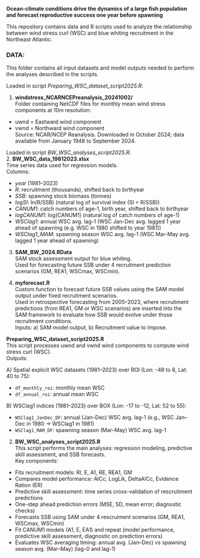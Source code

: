 **Ocean-climate conditions drive the dynamics of a large fish population and forecast reproductive success one year before spawning**

This repository contains data and R scripts used to analyze the relationship between wind stress curl (WSC) and blue whiting recruitment in the Northeast Atlantic.

### DATA:
This folder contains all input datasets and model outputs needed to perform the analyses described in the scripts. 

Loaded in script _Preparing_WSC_dataset_script2025.R_:  
1. **windstress_NCARNCEPreanalysis_20241002/**  
Folder containing NetCDF files for monthly mean wind stress components at 10m resolution:
- uwnd = Eastward wind component
- vwnd = Northward wind component  
Source: NCAR/NCEP Reanalysis. Downloaded in October 2024; data available from January 1948 to September 2024.    


Loaded in script _BW_WSC_analyses_script2025.R_:   
2. **BW_WSC_data_19812023.xlsx**  
Time series data used for regression models.  
Columns:
- _year_ (1981–2023)
- _R_: recruitment (thousands), shifted back to birthyear
- _SSB_: spawning stock biomass (tonnes)
- _logSI_: ln(R/SSB) (natural log of survival index (SI = R/SSB))
- _CANUM1_: catch numbers of age-1, birth year, shifted back to birthyear
- _logCANUM1_: log(CANUM1) (natural log of catch numbers of age-1)
- _WSClag1_: annual WSC avg. lag-1 (WSC Jan-Dec avg. lagged 1 year ahead of spawning (e.g. WSC in 1980 shifted to year 1981))
- _WSClag1_MAM_: spawning season WSC avg. lag-1 (WSC Mar-May avg. lagged 1 year ahead of spawning)

3. **SAM_BW_2024.RData**  
SAM stock assessment output for blue whiting.   
Used for forecasting future SSB under 4 recruitment prediction scenarios (GM, REA1, WSCmax, WSCmin).

4. **myforecast.R**  
Custom function to forecast future SSB values using the SAM model output under fixed recruitment scenarios.  
Used in retrospective forecasting from 2005–2023, where recruitment predictions (from REA1, GM or WSC scenarios) are inserted into the SAM framework to evaluate how SSB would evolve under those recruitment conditions.  
Inputs: a) SAM model output, b) Recruitment value to impose.  

**Preparing_WSC_dataset_script2025.R**  
This script processes uwnd and vwnd wind components to compute wind stress curl (WSC).  
Outputs:

A) Spatial explicit WSC datasets (1981–2023) over ROI (Lon: -48 to 8, Lat: 40 to 75):  
- `df_monthly_roi`: monthly mean WSC  
- `df_annual_roi`: annual mean WSC  

B) WSClag1 indices (1981–2023) over BOX (Lon: -17 to -12, Lat: 52 to 55):  
- `WSClag1_JanDec_DF`: annual (Jan–Dec) WSC avg. lag-1 (e.g., WSC Jan–Dec in 1980 → WSClag1 in 1981)  
- `WSClag1_MAM_DF`: spawning season (Mar–May) WSC avg. lag-1
 

2) **BW_WSC_analyses_script2025.R**  
This script performs the main analyses: regression modeling, predictive skill assessment, and SSB forecasts.  
Key components:  
- Fits recruitment models: RI, E, A1, RE, REA1, GM
- Compares model performance: AICc, LogLik, DeltaAICc, Evidence Ration (ER)
- Predictive skill assessment: time series cross-validation of rescruitment predictions
- One-step ahead prediction errors (MSE, SD, mean error; diagnostic checks)
- Forecasts SSB using SAM under 4 rescruiment scenarios (GM, REA1, WSCmax, WSCmin)
- Fit CANUM1 models (A1, E, EA1) and repeat (model performance, predictive skill assessment, diagnostic on prediction errors)
- Evaluates WSC averaging timing: annual avg. (Jan–Dec) vs spawning season avg. (Mar–May) (lag-0 and lag-1)
